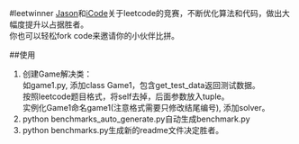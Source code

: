 #leetwinner
[Jason](https://github.com/jasonwbw)和[iCode](https://github.com/iCode0410)关于leetcode的竞赛，不断优化算法和代码，做出大幅度提升以占据胜者。  
你也可以轻松fork code来邀请你的小伙伴比拼。

##使用
1. 创建Game解决类：  
如game1.py, 添加class Game1，包含get_test_data返回测试数据。  
按照leetcode题目格式，将self去掉，后面参数放入tuple。  
实例化Game1命名game1(注意格式需要只修改结尾编号), 添加solver。
2. python benchmarks_auto_generate.py自动生成benchmark.py
3. python benchmarks.py生成新的readme文件决定胜者。

